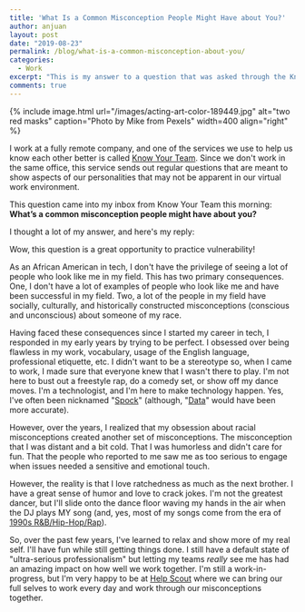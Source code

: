 ```yaml
---
title: 'What Is a Common Misconception People Might Have about You?'
author: anjuan
layout: post
date: "2019-08-23"
permalink: /blog/what-is-a-common-misconception-about-you/
categories:
  - Work
excerpt: "This is my answer to a question that was asked through the Know Your Team service that my company uses to help us know each other better."
comments: true
---
```


{% include image.html url="/images/acting-art-color-189449.jpg" alt="two red masks" caption="Photo by Mike from Pexels" width=400 align="right" %}

I work at a fully remote company, and one of the services we use to help us know each other better is called [Know Your Team](https://knowyourteam.com). Since we don't work in the same office, this service sends out regular questions that are meant to show aspects of our personalities that may not be apparent in our virtual work environment.

This question came into my inbox from Know Your Team this morning: **What’s a common misconception people might have about you?** 

I thought a lot of my answer, and here's my reply:

Wow, this question is a great opportunity to practice vulnerability!

As an African American in tech, I don't have the privilege of seeing a lot of people who look like me in my field. This has two primary consequences. One, I don't have a lot of examples of people who look like me and have been successful in my field. Two, a lot of the people in my field have socially, culturally, and historically constructed misconceptions (conscious and unconscious) about someone of my race.

Having faced these consequences since I started my career in tech, I responded in my early years by trying to be perfect. I obsessed over being flawless in my work, vocabulary, usage of the English language, professional etiquette, etc. I didn't want to be a stereotype so, when I came to work, I made sure that everyone knew that I wasn't there to play. I'm not here to bust out a freestyle rap, do a comedy set, or show off my dance moves. I'm a technologist, and I'm here to make technology happen. Yes, I've often been nicknamed "[Spock](https://en.wikipedia.org/wiki/Spock)" (although, "[Data](https://en.wikipedia.org/wiki/Data_(Star_Trek))" would have been more accurate).

However, over the years, I realized that my obsession about racial misconceptions created another set of misconceptions. The misconception that I was distant and a bit cold. That I was humorless and didn't care for fun. That the people who reported to me saw me as too serious to engage when issues needed a sensitive and emotional touch.

However, the reality is that I love ratchedness as much as the next brother. I have a great sense of humor and love to crack jokes. I'm not the greatest dancer, but I'll slide onto the dance floor waving my hands in the air when the DJ plays MY song (and, yes, most of my songs come from the era of [1990s R&B/Hip-Hop/Rap](https://en.wikipedia.org/wiki/Bad_Boy_Records)).

So, over the past few years, I've learned to relax and show more of my real self. I'll have fun while still getting things done. I still have a default state of "ultra-serious professionalism" but letting my teams *really* see me has had an amazing impact on how well we work together. I'm still a work-in-progress, but I'm very happy to be at [Help Scout](https://www.helpscout.com/) where we can bring our full selves to work every day and work through our misconceptions together.
